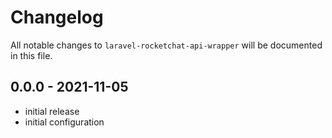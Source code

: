 # Changelog

All notable changes to `laravel-rocketchat-api-wrapper` will be documented in this file.

## 0.0.0 - 2021-11-05
- initial release
- initial configuration
